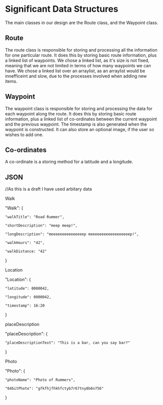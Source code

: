 Significant Data Structures
===========================
The main classes in our design are the Route class, and the Waypoint class. 

Route
----------------------------
The route class is responsible for storing and processing all the information for one particular route.
It does this by storing basic route information, plus a linked list of waypoints. 
We chose a linked list, as it's size is not fixed, meaning that we are not limited in terms of how many waypoints we can have.
We chose a linked list over an arraylist, as an arraylist would be innefficeint and slow, due to the processes involved when adding new items.

Waypoint
----------------------------
The waypoint class is responsible for storing and processing the data for each waypoint along the route.
It does this by storing basic route information, plus a linked list of co-ordinates between the current waypoint and the previous waypoint.
The timestamp is also generated when the waypoint is constructed.
It can also store an optional image, if the user so wishes to add one.

Co-ordinates
-----------------------------
A co-ordinate is a storing method for a latitude and a longitude.

JSON
------------------------------

//As this is a draft I have used arbitary data

Walk

"Walk": {

    "walkTitle": "Road Rummer",
	
    "shortDescription": "meep meep!",
	
	"longDescription": "meeeeeeeeeeeeeeep meeeeeeeeeeeeeeeeeep!",
	
	"walkHours": "42",
	
	"walkDistance: "42"
}

Location

"Location": {

    "latitude": 0000042,
	
    "longitude": 0000042,
	
    "timestamp": 16:20
}

placeDescription

"placeDescription": {

    "placeDescriptionText": "This is a bar, can you say bar?"
	
}

Photo

"Photo": {

    "photoName": "Photo of Rummers",
	
	"64bitPhoto": "gfkfhjfhkhfctyb7r67tny8b6n756"
	
}
